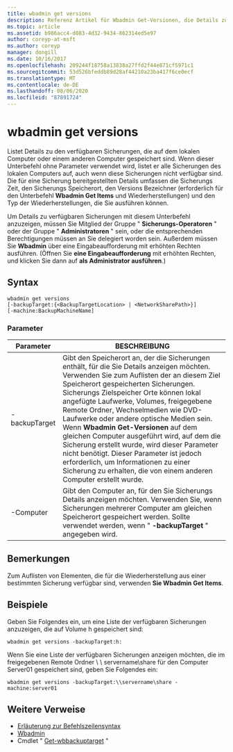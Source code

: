 ```yaml
---
title: wbadmin get versions
description: Referenz Artikel für Wbadmin Get-Versionen, die Details zu den verfügbaren Sicherungen auflisten, die auf dem lokalen Computer oder einem anderen Computer gespeichert sind.
ms.topic: article
ms.assetid: b986acc4-d083-4d32-9434-862314ed5e97
author: coreyp-at-msft
ms.author: coreyp
manager: dongill
ms.date: 10/16/2017
ms.openlocfilehash: 209244f18758a13838a27ffd2f44e871cf5971c1
ms.sourcegitcommit: 53d526bfeddb89d28af44210a23ba417f6ce0ecf
ms.translationtype: MT
ms.contentlocale: de-DE
ms.lasthandoff: 08/06/2020
ms.locfileid: "87891724"
---
```

# <a name="wbadmin-get-versions"></a>wbadmin get versions



Listet Details zu den verfügbaren Sicherungen, die auf dem lokalen Computer oder einem anderen Computer gespeichert sind. Wenn dieser Unterbefehl ohne Parameter verwendet wird, listet er alle Sicherungen des lokalen Computers auf, auch wenn diese Sicherungen nicht verfügbar sind. Die für eine Sicherung bereitgestellten Details umfassen die Sicherungs Zeit, den Sicherungs Speicherort, den Versions Bezeichner (erforderlich für den Unterbefehl **Wbadmin Get Items** und Wiederherstellungen) und den Typ der Wiederherstellungen, die Sie ausführen können.

Um Details zu verfügbaren Sicherungen mit diesem Unterbefehl anzuzeigen, müssen Sie Mitglied der Gruppe " **Sicherungs-Operatoren** " oder der Gruppe " **Administratoren** " sein, oder die entsprechenden Berechtigungen müssen an Sie delegiert worden sein. Außerdem müssen Sie **Wbadmin** über eine Eingabeaufforderung mit erhöhten Rechten ausführen. (Öffnen Sie **eine Eingabeaufforderung** mit erhöhten Rechten, und klicken Sie dann auf **als Administrator ausführen**.)

## <a name="syntax"></a>Syntax

```
wbadmin get versions
[-backupTarget:{<BackupTargetLocation> | <NetworkSharePath>}]
[-machine:BackupMachineName]
```

### <a name="parameters"></a>Parameter

|Parameter|BESCHREIBUNG|
|---------|-----------|
|-backupTarget|Gibt den Speicherort an, der die Sicherungen enthält, für die Sie Details anzeigen möchten. Verwenden Sie zum Auflisten der an diesem Ziel Speicherort gespeicherten Sicherungen. Sicherungs Zielspeicher Orte können lokal angefügte Laufwerke, Volumes, freigegebene Remote Ordner, Wechselmedien wie DVD-Laufwerke oder andere optische Medien sein. Wenn **Wbadmin Get-Versionen** auf dem gleichen Computer ausgeführt wird, auf dem die Sicherung erstellt wurde, wird dieser Parameter nicht benötigt. Dieser Parameter ist jedoch erforderlich, um Informationen zu einer Sicherung zu erhalten, die von einem anderen Computer erstellt wurde.|
|-Computer|Gibt den Computer an, für den Sie Sicherungs Details anzeigen möchten. Verwenden Sie, wenn Sicherungen mehrerer Computer am gleichen Speicherort gespeichert werden. Sollte verwendet werden, wenn " **-backupTarget** " angegeben wird.|

## <a name="remarks"></a>Bemerkungen

Zum Auflisten von Elementen, die für die Wiederherstellung aus einer bestimmten Sicherung verfügbar sind, verwenden **Sie Wbadmin Get Items**.

## <a name="examples"></a>Beispiele

Geben Sie Folgendes ein, um eine Liste der verfügbaren Sicherungen anzuzeigen, die auf Volume h gespeichert sind:
```
wbadmin get versions -backupTarget:h:
```
Wenn Sie eine Liste der verfügbaren Sicherungen anzeigen möchten, die im freigegebenen Remote Ordner \\ \\ servername\share für den Computer Server01 gespeichert sind, geben Sie Folgendes ein:
```
wbadmin get versions -backupTarget:\\servername\share -machine:server01
```

## <a name="additional-references"></a>Weitere Verweise

- [Erläuterung zur Befehlszeilensyntax](command-line-syntax-key.md)
-   [Wbadmin](wbadmin.md)
-   Cmdlet " [Get-wbbackuptarget](/powershell/module/windowserverbackup/?view=winserver2012r2-ps) "
